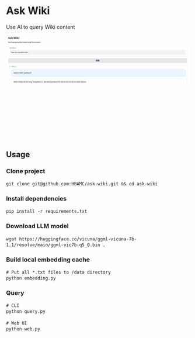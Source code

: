 # Ask Wiki

Use AI to query Wiki content

![screenshot](https://raw.githubusercontent.com/HBAMC/ask-wiki/master/screenshot.gif?token=GHSAT0AAAAAAB4TUAT2YIMITRYI4QJRC6CMZDZSVLQ)

## Usage

### Clone project

    git clone git@github.com:HBAMC/ask-wiki.git && cd ask-wiki

### Install dependencies

    pip install -r requirements.txt

### Download LLM model

    wget https://huggingface.co/vicuna/ggml-vicuna-7b-1.1/resolve/main/ggml-vic7b-q5_0.bin .

### Build local embedding cache

    # Put all *.txt files to /data directory
    python embedding.py

### Query

    # CLI
    python query.py

    # Web UI
    python web.py
